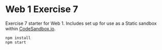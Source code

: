 # Web 1 Exercise 7

Exercise 7 starter for Web 1. Includes set up for use as a Static sandbox within [CodeSandbox.io](https://codesandbox.io).

```
npm install
npm start
```
